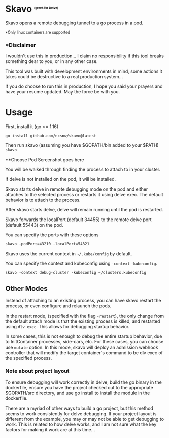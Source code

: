 # Skavo <sup><sub><sup><sub><sup><sub>(greek for Delve)</sup></sub></sup></sub></sup></sub>
Skavo opens a remote debugging tunnel to a go process in a pod.

<sup>*Only linux containers are supported

### *Disclaimer
I wouldn't use this in production... I claim no responsibility if this tool breaks something dear to you, or in any other case. 

This tool was built with development environments in mind, some actions it takes could be destructive to a real production system...

If you do choose to run this in production, I hope you said your prayers and have your resume updated. May the force be with you.

# Usage
First, install it (go >= 1.16)
```shell
go install github.com/ncsnw/skavo@latest
```

Then run skavo (assuming you have $GOPATH/bin added to your $PATH)
`skavo`

**Choose Pod Screenshot goes here

You will be walked through finding the process to attach to in your cluster.

If delve is not installed on the pod, it will be installed.

Skavo starts delve in remote debugging mode on the pod and either attaches to the selected process or restarts it using
delve exec. The default behavior is to attach to the process.

After skavo starts delve, delve will remain running until the pod is restarted.

Skavo forwards the localPort (default 34455) to the remote delve port (default 55443) on the pod. 

You can specify the ports with these options
```shell
skavo -podPort=43210 -localPort=54321
```

Skavo uses the current context in `~/.kube/config` by default. 

You can specify the context and kubeconfig using `-context` `-kubeconfig`.
```shell
skavo -context debug-cluster -kubeconfig ~/clusters.kubeconfig
```

## Other Modes
Instead of attaching to an existing process, you can have skavo restart the process, or even configure and relaunch the
pods. 

In the restart mode, (specified with the flag `-restart`), the only change from the default attach mode is that the existing
process is killed, and restarted using `dlv exec`. This allows for debugging startup behavior.

In some cases, this is not enough to debug the entire startup behavior, due to InitContainer processes, side-cars, etc.
For these cases, you can choose use `mutate` option. In this mode, skavo will deploy an admission webhook controller
that will modify the target container's command to be dlv exec of the specified process. 

### Note about project layout
To ensure debugging will work correctly in delve, build the go binary in the dockerfile, ensure you have the project 
checked out to the appropriate $GOPATH/src directory, and use go install to install the module in the dockerfile.

There are a myriad of other ways to build a go project, but this method seems to work consistently for delve debugging. 
If your project layout is different from the example, you may or may not be able to get debugging to work. This is
related to how delve works, and I am not sure what the key factors for making it work are at this time... 

